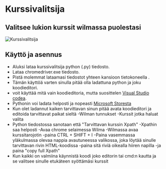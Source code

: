 # Kurssivalitsija
## Valitsee lukion kurssit wilmassa puolestasi

![Kurssivalitsija](https://github.com/user-attachments/assets/13dab8d9-b9b0-464e-b6ca-c141799436db)


## Käyttö ja asennus 

 - Aluksi lataa kurssivalitsija python (.py) tiedosto. 
 - Lataa chromedriver.exe tiedosto.
 - Pistä molemmat lataamasi tiedostot yhteen kansioon tietokoneella .
 - Tämän käyttöä varten sinulla pitää olla ladattuna python ja joku koodieditori.
 - voit käyttää mitä vain koodieditoria, mutta suosittelen [Visual Studio codea](https://code.visualstudio.com/download).
 - Pythonin voi ladata helposti ja nopeasti [Microsoft Storesta](https://www.microsoft.com/store/productId/9NRWMJP3717K?ocid=pdpshare)
 - Kun olet ladannut kaiken tarvittavan sinun pitää avata koodieditori ja editoida tarvittavat paikat sieltä
 -Wilman tunnukset
 -Kurssit jotka haluat valita
- Python tiedostossa sanotaan että "Tarvittavan kurssin Xpath"
 -Xpathin saa helposti 
 -Avaa chrome selaimessa Wilma
 -Wilmassa avaa kurssitarojotin 
 -paina CTRL + SHIFT + I
 -Paina vasemmassa yläkulmassa olevaa nappia avautuneessa valikossa, joka löytää sinulle tarvittavan rivin HTML-koodissa
 -paina sitä riviä oikealla hiiren napilla
 -ja paina "copy full Xpath"
 - Kun kaikki on valmiina käynnistä koodi joko editorin tai cmd:n kautta ja se valitsee sinulle etukäteen syöttämäsi kurssit


  

